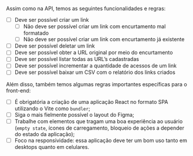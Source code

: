 Assim como na API, temos as seguintes funcionalidades e regras:

- [ ]  Deve ser possível criar um link
    - [ ]  Não deve ser possível criar um link com encurtamento mal formatado
    - [ ]  Não deve ser possível criar um link com encurtamento já existente
- [ ]  Deve ser possível deletar um link
- [ ]  Deve ser possível obter a URL original por meio do encurtamento
- [ ]  Deve ser possível listar todas as URL’s cadastradas
- [ ]  Deve ser possível incrementar a quantidade de acessos de um link
- [ ]  Deve ser possível baixar um CSV com o relatório dos links criados

Além disso, também temos algumas regras importantes específicas para o front-end:

- [ ]  É obrigatória a criação de uma aplicação React no formato SPA utilizando o Vite como `bundler`;
- [ ]  Siga o mais fielmente possível o layout do Figma;
- [ ]  Trabalhe com elementos que tragam uma boa experiência ao usuário (`empty state`, ícones de carregamento, bloqueio de ações a depender do estado da aplicação);
- [ ]  Foco na responsividade: essa aplicação deve ter um bom uso tanto em desktops quanto em celulares.